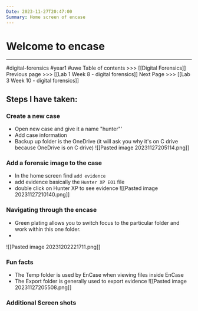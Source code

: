 ```yaml
---
Date: 2023-11-27T20:47:00
Summary: Home screen of encase
---
```

# Welcome to encase
---

#digital-forensics #year1 #uwe 
Table of contents >>> [[Digital Forensics]]
Previous page >>> [[Lab 1 Week 8 - digital forensics]]
Next Page >>> [[Lab 3 Week 10 - digital forensics]]


## Steps I have taken:
### Create a new case
- Open new case and give it a name "hunter"'
- Add case information
- Backup up folder is the OneDrive (it will ask you why it's on C drive because OneDrive is on C drive)
![[Pasted image 20231127205114.png]]

### Add a forensic image to the case
- In the home screen find `add evidence`
- add evidence basically the `Hunter XP EO1` file
- double click on Hunter XP to see evidence
![[Pasted image 20231127210140.png]]
### Navigating through the encase
- Green plating allows you to switch focus to the particular folder and work within this one folder.
- 
![[Pasted image 20231202221711.png]]
### Fun facts
- The Temp folder is used by EnCase when viewing files inside EnCase
- The Export folder is generally used to export evidence
![[Pasted image 20231127205508.png]]


###  Additional Screen shots


